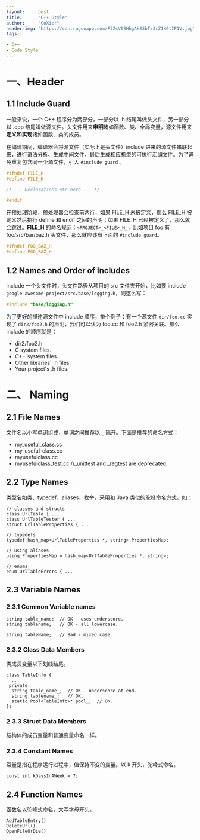 ```yaml
---
layout:     post
title:      "C++ Style"
author:     "CoXier"
header-img: "https://cdn.ruguoapp.com/FlZsV6SHbgAkS3bTzJrZ1KGtIP1V.jpg"
tags:

- C++
- Code Style
---
```

# 一、Header

## 1.1 Include Guard
一般来说，一个 C++ 程序分为两部分，一部分以 .h 结尾叫做头文件，另一部分以 .cpp 结尾叫做源文件。头文件用来**申明**诸如函数、类、全局变量，源文件用来**定义和实现**诸如函数、类的成员。

在编译期间，编译器会将源文件（实际上是头文件）include 进来的源文件串联起来，进行语法分析、生成中间文件，最后生成相应机型的可执行汇编文件。为了避免重复包含同一个源文件，引入 `#include guard` 。

```c++
#ifndef FILE_H
#define FILE_H

/* ... Declarations etc here ... */

#endif
```

在预处理阶段，预处理器会检查前两行，如果 FILE_H 未被定义，那么 FILE_H 被定义然后执行 define 和 endif 之间的声明；如果 FILE_H 已经被定义了，那么就会跳过。**FILE_H** 的命名规范：`<PROJECT>_<FILE>_H_`，比如项目 foo 有 foo/src/bar/baz.h 头文件，那么就应该有下面的 `#include guard`。

```c++
#ifndef FOO_BAZ_H
#define FOO_BAZ_H
```
## 1.2 Names and Order of Includes
include 一个头文件时，头文件路径从项目的 src 文件夹开始，比如要 include  `google-awesome-project/src/base/logging.h`，则这么写：

```c++
#include "base/logging.h"
```
为了更好的描述源文件中 include 顺序，举个例子：有一个源文件 `dir/foo.cc` 实现了 `dir2/foo2.h` 的声明，我们可以认为 foo.cc 和 foo2.h 紧密关联。那么 include 的顺序就是：

* dir2/foo2.h
* C system files.
* C++ system files.
* Other libraries' .h files.
* Your project's .h files.

# 二、 Naming
## 2.1 File Names

文件名以小写单词组成，单词之间推荐以 `_` 隔开。下面是推荐的命名方式：

* my_useful_class.cc
* my-useful-class.cc
* myusefulclass.cc
* myusefulclass_test.cc //\_unittest and \_regtest are deprecated.

## 2.2 Type Names

类型名如类、typedef、aliases、枚举，采用和 Java 类似的驼峰命名方式。如：

```
// classes and structs
class UrlTable { ...
class UrlTableTester { ...
struct UrlTableProperties { ...

// typedefs
typedef hash_map<UrlTableProperties *, string> PropertiesMap;

// using aliases
using PropertiesMap = hash_map<UrlTableProperties *, string>;

// enums
enum UrlTableErrors { ...
```

## 2.3 Variable Names

### 2.3.1 Common Variable names

```
string table_name;  // OK - uses underscore.
string tablename;   // OK - all lowercase.

string tableName;   // Bad - mixed case.
```

### 2.3.2 Class Data Members

类成员变量以下划线结尾。

```
class TableInfo {
  ...
 private:
  string table_name_;  // OK - underscore at end.
  string tablename_;   // OK.
  static Pool<TableInfo>* pool_;  // OK.
};
```

### 2.3.3 Struct Data Members

结构体的成员变量和普通变量命名一样。

### 2.3.4 Constant Names

常量是指在程序运行过程中，值保持不变的变量。以 k 开头，驼峰式命名。

```
const int kDaysInAWeek = 7;
```

## 2.4 Function Names

函数名以驼峰式命名，大写字母开头。

```
AddTableEntry()
DeleteUrl()
OpenFileOrDie()
```

